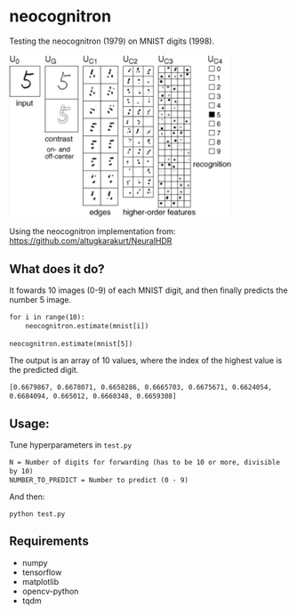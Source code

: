 # neocognitron
Testing the neocognitron (1979) on MNIST digits (1998).

<img src="image.png" alt="example" width="400"/>

Using the neocognitron implementation from: https://github.com/altugkarakurt/NeuralHDR


## What does it do?
It fowards 10 images (0-9) of each MNIST digit, and then finally predicts the number 5 image.
```
for i in range(10):
	neocognitron.estimate(mnist[i])

neocognitron.estimate(mnist[5])
```
The output is an array of 10 values, where the index of the highest value is the predicted digit.
```
[0.6679867, 0.6678071, 0.6658286, 0.6665703, 0.6675671, 0.6624054, 0.6684094, 0.665012, 0.6660348, 0.6659308]
```

## Usage:

Tune hyperparameters in `test.py` 
```
N = Number of digits for forwarding (has to be 10 or more, divisible by 10)
NUMBER_TO_PREDICT = Number to predict (0 - 9)
```
And then:
```
python test.py
```

## Requirements
* numpy
* tensorflow
* matplotlib
* opencv-python
* tqdm
